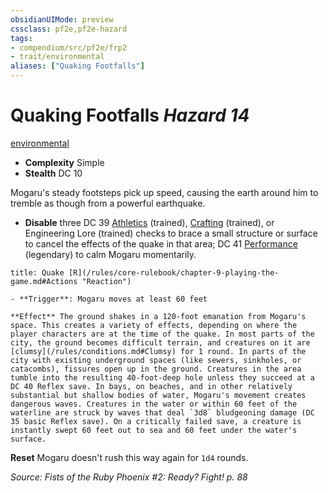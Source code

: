 ```yaml
---
obsidianUIMode: preview
cssclass: pf2e,pf2e-hazard
tags:
- compendium/src/pf2e/frp2
- trait/environmental
aliases: ["Quaking Footfalls"]
---
```

# Quaking Footfalls *Hazard 14*  
[environmental](/rules/traits/environmental.md)  

- **Complexity** Simple
- **Stealth** DC 10  

Mogaru's steady footsteps pick up speed, causing the earth around him to tremble as though from a powerful earthquake.

- **Disable** three DC 39 [Athletics](/compendium/skills.md#Athletics) (trained), [Crafting](/compendium/skills.md#Crafting) (trained), or Engineering Lore (trained) checks to brace a small structure or surface to cancel the effects of the quake in that area; DC 41 [Performance](/compendium/skills.md#Performance) (legendary) to calm Mogaru momentarily.  
     
```ad-embed-ability
title: Quake [R](/rules/core-rulebook/chapter-9-playing-the-game.md#Actions "Reaction")

- **Trigger**: Mogaru moves at least 60 feet

**Effect** The ground shakes in a 120-foot emanation from Mogaru's space. This creates a variety of effects, depending on where the player characters are at the time of the quake. In most parts of the city, the ground becomes difficult terrain, and creatures on it are [clumsy](/rules/conditions.md#Clumsy) for 1 round. In parts of the city with existing underground spaces (like sewers, sinkholes, or catacombs), fissures open up in the ground. Creatures in the area tumble into the resulting 40-foot-deep hole unless they succeed at a DC 40 Reflex save. In bays, on beaches, and in other relatively substantial but shallow bodies of water, Mogaru's movement creates dangerous waves. Creatures in the water or within 60 feet of the waterline are struck by waves that deal `3d8` bludgeoning damage (DC 35 basic Reflex save). On a critically failed save, a creature is instantly swept 60 feet out to sea and 60 feet under the water's surface.
```

**Reset** Mogaru doesn't rush this way again for `1d4` rounds.  

*Source: Fists of the Ruby Phoenix #2: Ready? Fight! p. 88*